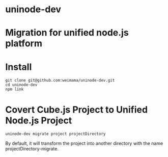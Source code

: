 uninode-dev
=========================

# Migration for unified node.js platform

# Install
```
git clone git@github.com:weimama/uninode-dev.git
cd uninode-dev
npm link
```

# Covert Cube.js Project to Unified Node.js Project
```
uninode-dev migrate project projectDirectory
```
By default, it will transform the project into another directory with the name
projectDirectory-migrate.
